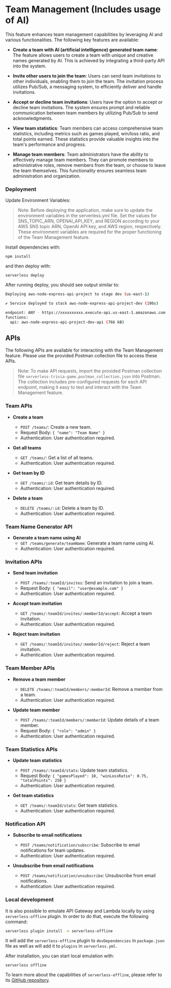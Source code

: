 # Team Management (Includes usage of AI)

This feature enhances team management capabilities by leveraging AI and various functionalities. The following key features are available:

- **Create a team with AI (artificial intelligence) generated team name**: The feature allows users to create a team with unique and creative names generated by AI. This is achieved by integrating a third-party API into the system.

- **Invite other users to join the team**: Users can send team invitations to other individuals, enabling them to join the team. The invitation process utilizes Pub/Sub, a messaging system, to efficiently deliver and handle invitations.

- **Accept or decline team invitations**: Users have the option to accept or decline team invitations. The system ensures prompt and reliable communication between team members by utilizing Pub/Sub to send acknowledgments.

- **View team statistics**: Team members can access comprehensive team statistics, including metrics such as games played, win/loss ratio, and total points earned. These statistics provide valuable insights into the team's performance and progress.

- **Manage team members**: Team administrators have the ability to effectively manage team members. They can promote members to administrative roles, remove members from the team, or choose to leave the team themselves. This functionality ensures seamless team administration and organization.

### Deployment

Update Environment Variables:

> Note: Before deploying the application, make sure to update the environment variables in the serverless.yml file. Set the values for SNS_TOPIC_ARN, OPENAI_API_KEY, and REGION according to your AWS SNS topic ARN, OpenAI API key, and AWS region, respectively. These environment variables are required for the proper functioning of the Team Management feature.

Install dependencies with:

```
npm install
```

and then deploy with:

```
serverless deploy
```

After running deploy, you should see output similar to:

```bash
Deploying aws-node-express-api-project to stage dev (us-east-1)

✔ Service deployed to stack aws-node-express-api-project-dev (196s)

endpoint: ANY - https://xxxxxxxxxx.execute-api.us-east-1.amazonaws.com
functions:
  api: aws-node-express-api-project-dev-api (766 kB)
```

## APIs

The following APIs are available for interacting with the Team Management feature. Please use the provided Postman collection file to access these APIs.

> Note: To make API requests, import the provided Postman collection file `serverless-trivia-game.postman_collection.json` into Postman. The collection includes pre-configured requests for each API endpoint, making it easy to test and interact with the Team Management feature.

### Team APIs

- **Create a team**
  - `POST /teams/`: Create a new team.
  - Request Body: `{ "name": "Team Name" }`
  - Authentication: User authentication required.

- **Get all teams**
  - `GET /teams/`: Get a list of all teams.
  - Authentication: User authentication required.

- **Get team by ID**
  - `GET /teams/:id`: Get team details by ID.
  - Authentication: User authentication required.

- **Delete a team**
  - `DELETE /teams/:id`: Delete a team by ID.
  - Authentication: User authentication required.

### Team Name Generator API

- **Generate a team name using AI**
  - `GET /teams/generate/teamName`: Generate a team name using AI.
  - Authentication: User authentication required.

### Invitation APIs

- **Send team invitation**
  - `POST /teams/:teamId/invites`: Send an invitation to join a team.
  - Request Body: `{ "email": "user@example.com" }`
  - Authentication: User authentication required.

- **Accept team invitation**
  - `GET /teams/:teamId/invites/:memberId/accept`: Accept a team invitation.
  - Authentication: User authentication required.

- **Reject team invitation**
  - `GET /teams/:teamId/invites/:memberId/reject`: Reject a team invitation.
  - Authentication: User authentication required.

### Team Member APIs

- **Remove a team member**
  - `DELETE /teams/:teamId/members/:memberId`: Remove a member from a team.
  - Authentication: User authentication required.

- **Update team member**
  - `POST /teams/:teamId/members/:memberId`: Update details of a team member.
  - Request Body: `{ "role": "admin" }`
  - Authentication: User authentication required.

### Team Statistics APIs

- **Update team statistics**
  - `POST /teams/:teamId/stats`: Update team statistics.
  - Request Body: `{ "gamesPlayed": 10, "winLossRatio": 0.75, "totalPoints": 250 }`
  - Authentication: User authentication required.

- **Get team statistics**
  - `GET /teams/:teamId/stats`: Get team statistics.
  - Authentication: User authentication required.

### Notification API

- **Subscribe to email notifications**
  - `POST /teams/notification/subscribe`: Subscribe to email notifications for team updates.
  - Authentication: User authentication required.

- **Unsubscribe from email notifications**
  - `POST /teams/notification/unsubscribe`: Unsubscribe from email notifications.
  - Authentication: User authentication required.

### Local development

It is also possible to emulate API Gateway and Lambda locally by using `serverless-offline` plugin. In order to do that, execute the following command:

```bash
serverless plugin install -n serverless-offline
```

It will add the `serverless-offline` plugin to `devDependencies` in `package.json` file as well as will add it to `plugins` in `serverless.yml`.

After installation, you can start local emulation with:

```
serverless offline
```

To learn more about the capabilities of `serverless-offline`, please refer to its [GitHub repository](https://github.com/dherault/serverless-offline).

